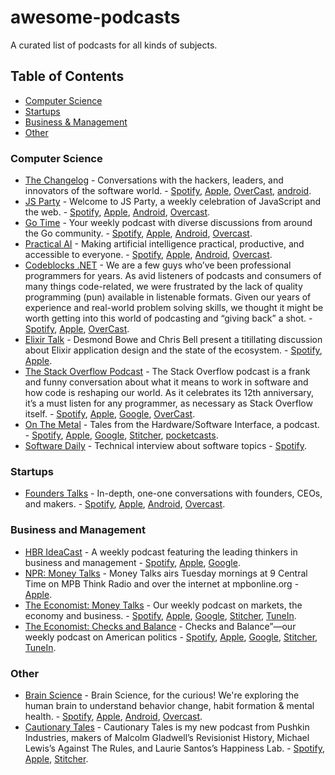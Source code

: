 # awesome-podcasts

A curated list of podcasts for all kinds of subjects.


## Table of Contents

- [Computer Science](#computer-science)
- [Startups](#startups)
- [Business & Management](#business-and-management)
- [Other](#other)


### Computer Science

- [The Changelog](https://changelog.com/podcast) - Conversations with the hackers, leaders, and innovators of the software world. - [Spotify](https://open.spotify.com/show/5bBki72YeKSLUqyD94qsuJ), [Apple](https://podcasts.apple.com/us/podcast/the-changelog/id341623264), [OverCast](https://overcast.fm/itunes341623264/the-changelog), [android](https://www.subscribeonandroid.com/changelog.com/podcast/feed).
- [JS Party](https://changelog.com/jsparty) - Welcome to JS Party, a weekly celebration of JavaScript and the web. - [Spotify](https://open.spotify.com/show/2ySVrxGkN6n6frMTo9Nsrt), [Apple](https://podcasts.apple.com/us/podcast/js-party/id1209616598), [Android](https://www.subscribeonandroid.com/changelog.com/jsparty/feed), [Overcast](https://overcast.fm/itunes1209616598/js-party).
- [Go Time](https://changelog.com/gotime) - Your weekly podcast with diverse discussions from around the Go community. - [Spotify](https://open.spotify.com/show/2cKdcxETn7jDp7uJCwqmSE), [Apple](https://podcasts.apple.com/us/podcast/go-time/id1120964487), [Android](https://www.subscribeonandroid.com/changelog.com/gotime/feed), [Overcast](https://overcast.fm/itunes1120964487/go-time).
- [Practical AI](https://changelog.com/practicalai) - Making artificial intelligence practical, productive, and accessible to everyone. - [Spotify](https://open.spotify.com/show/1LaCr5TFAgYPK5qHjP3XDp), [Apple](https://podcasts.apple.com/us/podcast/practical-ai/id1406537385), [Android](https://www.subscribeonandroid.com/changelog.com/practicalai/feed), [Overcast](https://overcast.fm/itunes1406537385/practical-ai).
- [Codeblocks .NET](https://www.codingblocks.net/) - We are a few guys who’ve been professional programmers for years.  As avid listeners of podcasts and consumers of many things code-related, we were frustrated by the lack of quality programming (pun) available in listenable formats.  Given our years of experience and real-world problem solving skills, we thought it might be worth getting into this world of podcasting and “giving back” a shot. - [Spotify](https://www.codingblocks.net/spotify), [Apple](https://www.codingblocks.net/itunes), [OverCast](https://www.codingblocks.net/overcast).
- [Elixir Talk](https://github.com/elixirtalk/elixirtalk) - Desmond Bowe and Chris Bell present a titillating discussion about Elixir application design and the state of the ecosystem. - [Spotify](https://open.spotify.com/show/274tVpP3wM0qmwBPczQm2K?si=AryoEhrATj2XdieKvnO06A), [Apple](https://podcasts.apple.com/us/podcast/elixir-talk/id1298287048).
- [The Stack Overflow Podcast](https://stackoverflow.blog/podcast/) - The Stack Overflow podcast is a frank and funny conversation about what it means to work in software and how code is reshaping our world. As it celebrates its 12th anniversary, it’s a must listen for any programmer, as necessary as Stack Overflow itself. - [Spotify](https://open.spotify.com/show/0e5eoM6w7eW9Wu7wMA04Tr), [Apple](https://podcasts.apple.com/us/podcast/the-stack-overflow-podcast/id1033688462), [Google](https://www.google.com/podcasts?feed=aHR0cHM6Ly9mZWVkcy5zaW1wbGVjYXN0LmNvbS9YQV84NTFrMw%3D%3D), [OverCast](https://overcast.fm/p1359898-OviOni).
- [On The Metal](https://oxide.computer/podcast/) - Tales from the Hardware/Software Interface, a podcast. - [Spotify](https://open.spotify.com/show/4GDUravTUbvTrdJ2oWnzJp), [Apple](https://podcasts.apple.com/us/podcast/on-the-metal/id1488187473), [Google](https://podcasts.google.com/feed/aHR0cHM6Ly9mZWVkcy50cmFuc2lzdG9yLmZtL29uLXRoZS1tZXRhbC0wMjk0NjQ5ZS1lYzIzLTRlYWItOTc1YS05ZWIxM2ZkOTRlMDY=), [Stitcher](https://www.stitcher.com/s?fid=488658&refid=stpr), [pocketcasts](https://pca.st/gg2yq8h0).
- [Software Daily](https://www.softwaredaily.com/) - Technical interview about software topics - [Spotify](https://open.spotify.com/show/6UCtBYL29hwhw4YbTdX83N?si=QMUWzCpASTGg4GNcsd5n0g).


### Startups

- [Founders Talks](https://changelog.com/founderstalk) - In-depth, one-one conversations with founders, CEOs, and makers. - [Spotify](https://open.spotify.com/show/3fLdieMXkv8HmKbFnRsdB9), [Apple](https://podcasts.apple.com/us/podcast/founders-talk/id396900791), [Android](https://www.subscribeonandroid.com/changelog.com/founderstalk/feed), [Overcast](https://overcast.fm/itunes396900791/founders-talk).


### Business and Management

- [HBR IdeaCast](https://hbr.org/2018/01/podcast-ideacast) - A weekly podcast featuring the leading thinkers in business and management - [Spotify](https://open.spotify.com/show/4gtSBBxIAE142ApX6LqsvN?si=jVAwql7QQjm6sLndn96iEw), [Apple](https://itunes.apple.com/us/podcast/hbr-ideacast/id152022135?mt=2), [Google](https://www.google.com/podcasts?feed=aHR0cDovL2ZlZWRzLmhhcnZhcmRidXNpbmVzcy5vcmcvaGFydmFyZGJ1c2luZXNzL2lkZWFjYXN0).
- [NPR: Money Talks](https://www.npr.org/podcasts/381443621/money-talks) - Money Talks airs Tuesday mornings at 9 Central Time on MPB Think Radio and over the internet at mpbonline.org - [Apple](https://podcasts.apple.com/podcast/id1135597945?mt=2&at=11l79Y&ct=nprdirectory).
- [The Economist: Money Talks](https://www.economist.com/podcasts) - Our weekly podcast on markets, the economy and business. - [Spotify](https://open.spotify.com/show/2Yvo8QxZf7WlSEsIwKjtX4), [Apple](https://podcasts.apple.com/us/podcast/id420929545), [Google](https://podcasts.google.com/feed/aHR0cHM6Ly9yc3MuYWNhc3QuY29tL3RoZWVjb25vbWlzdG1vbmV5dGFsa3M), [Stitcher](https://www.stitcher.com/podcast/the-economist-money-talks?refid=stpr), [TuneIn](https://tunein.com/podcasts/Business--Economics-Podcasts/Money-talks-from-Economist-Radio-p603831/).
- [The Economist: Checks and Balance](https://www.economist.com/checks-and-balance-our-weekly-podcast-on-american-politics) - Checks and Balance”—our weekly podcast on American politics - [Spotify](https://open.spotify.com/show/4jjKHhNPHfkIZHssgrQavP), [Apple](https://itunes.apple.com/us/podcast/id1494037881?mt=2&ls=1), [Google](https://www.google.com/podcasts?feed=aHR0cHM6Ly9yc3MuYWNhc3QuY29tL3RoZWludGVsbGlnZW5jZXBvZGNhc3Q), [Stitcher](https://www.stitcher.com/podcast/the-economist/checks-and-balance), [TuneIn](https://tunein.com/podcasts/News--Politics-Podcasts/The-Intelligence-p1186979/).


### Other

- [Brain Science](https://changelog.com/brainscience) - Brain Science, for the curious! We're exploring the human brain to understand behavior change, habit formation & mental health. - [Spotify](https://open.spotify.com/show/5gSocw3CVfhUpYEfslIxja), [Apple](https://podcasts.apple.com/us/podcast/brain-science/id1475672610), [Android](https://www.subscribeonandroid.com/changelog.com/brainscience/feed), [Overcast](https://overcast.fm/itunes1475672610/brain-science).
- [Cautionary Tales](https://timharford.com/etc/more-or-less/) - Cautionary Tales is my new podcast from Pushkin Industries, makers of Malcolm Gladwell’s Revisionist History, Michael Lewis’s Against The Rules, and Laurie Santos’s Happiness Lab. - [Spotify](https://open.spotify.com/show/2yPlb6ynbhTJbziSIcykQd), [Apple](https://podcasts.apple.com/us/podcast/cautionary-tales/id1484511465), [Stitcher](https://www.stitcher.com/podcast/pushkin-industries/cautionary-tales).

